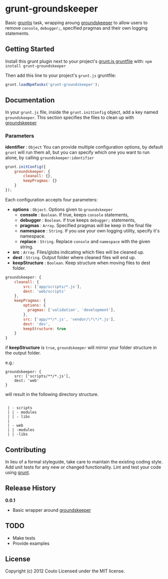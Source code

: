 # grunt-groundskeeper

Basic [gruntjs](https://github.com/gruntjs/grunt) task, wrapping aroung [groundskeeper](https://github.com/Couto/groundskeeper) to allow users to remove `console`, `debugger;`, specified pragmas and their own logging statements.


## Getting Started
Install this grunt plugin next to your project's [grunt.js gruntfile][getting_started] with: `npm install grunt-groundskeeper`

Then add this line to your project's `grunt.js` gruntfile:

```javascript
grunt.loadNpmTasks('grunt-groundskeeper');
```

[grunt]: http://gruntjs.com/
[getting_started]: https://github.com/gruntjs/grunt/blob/master/docs/getting_started.md

## Documentation

In your `grunt.js` file, inside the `grunt.initConfig` object,  add a key named `groundskeeper`. This section specifies the files to clean up with [groundskeeper](http://github.com/Couto/groundskeeper.git)

### Parameters

__identifier__ : `Object`
You can provide multiple configuration options, by default `grunt` will run them all, but you can specify which one you want to run alone, by calling `groundskeeper:identifier`

```javascript
grunt.initConfig({
    groundskeeper: {
        cleanall: {},
        keepPragmas: {}
    }
});
```

Each configuration accepts four parameters:

 * __options__ : `Object`. Options given to `groundskeeper`
   * __console__ : `Boolean`. If true, keeps `console` statements,
   * __debugger__ : `Boolean`. if true keeps `debugger;` statements,
   * __pragmas__ : `Array`. Specified pragmas will be keep in the final file
   * __namespace__ : `String`. If you use your own logging utility, specify it's namespace.
   * __replace__ : `String`. Replace `console` and `namespace` with the given string.
 * __src__ : `Array`. Files/globs indicating which files will be cleaned up.
 * __dest__ : `String`. Output folder where cleaned files will end up.
 * __keepStructure__ : `Boolean`. Keep structure when moving files to dest folder.

```javascript
groundskeeper: {
    cleanall: {
        src: ['app/scripts/*.js'],
        dest: 'web/scripts'
    },
    keepPragmas: {
        options: {
          pragmas: ['validation', 'development'],
        },
        src: ['app/**/*.js', 'vendor/\*\*/*.js'],
        dest: 'dev',
        keepStructure: true
    }
}
```

if __keepStructure__ is `true`, `groundskeeper` will mirror your folder structure in the output folder.

e.g.:
```
groundskeeper: {
    src: ['scripts/**/*.js'],
    dest: 'web'
}
```
will result in the following directory structure.

```

 | - scripts
 | | - modules
 | | - libs
 |
 | - web
 | | -modules
 | | -libs

```


## Contributing
In lieu of a formal styleguide, take care to maintain the existing coding style. Add unit tests for any new or changed functionality. Lint and test your code using [grunt][grunt].

## Release History
__0.0.1__
 * Basic wrapper around [groundskeeper](http://github.com/Couto/groundskeeper.git)

## TODO
 * Make tests
 * Provide examples

## License
Copyright (c) 2012 Couto
Licensed under the MIT license.
